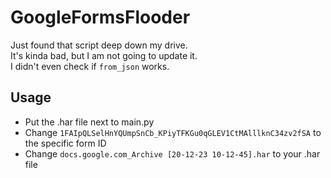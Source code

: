 # GoogleFormsFlooder
Just found that script deep down my drive. <br>
It's kinda bad, but I am not going to update it. <br>
I didn't even check if `from_json` works.

## Usage
- Put the .har file next to main.py
- Change `1FAIpQLSelHnYQUmpSnCb_KPiyTFKGu0qGLEV1CtMAlllknC34zv2fSA` to the specific form ID
- Change `docs.google.com_Archive [20-12-23 10-12-45].har` to your .har file
